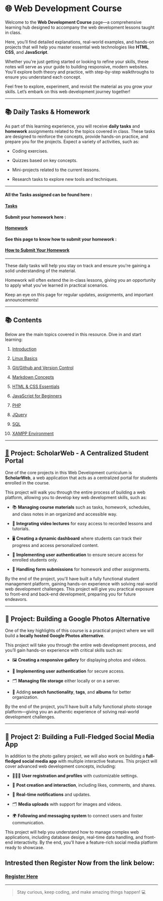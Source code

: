 # 🌐 Web Development Course

Welcome to the **Web Development Course** page—a comprehensive learning hub designed to accompany the web development lessons taught in class.

Here, you’ll find detailed explanations, real-world examples, and hands-on projects that will help you master essential web technologies like **HTML**, **CSS**, and **JavaScript**.


Whether you're just getting started or looking to refine your skills, these notes will serve as your guide to building responsive, modern websites. You'll explore both theory and practice, with step-by-step walkthroughs to ensure you understand each concept.

Feel free to explore, experiment, and revisit the material as you grow your skills. Let’s embark on this web development journey together!

---

## 📚 Daily Tasks & Homework


As part of this learning experience, you will receive **daily tasks** and **homework** assignments related to the topics covered in class. These tasks are designed to reinforce the concepts, provide hands-on practice, and prepare you for the projects. Expect a variety of activities, such as:

- Coding exercises.

- Quizzes based on key concepts.

- Mini-projects related to the current lessons.

- Research tasks to explore new tools and techniques.

---

#### All the Tasks assigned can be found here :

#### **[Tasks](AssignedTasks/Tasks.md)**

#### **Submit your homework here :**
#### **[Homework](Homework/Homework.md)**

#### **See this page to know how to submit your homework :**

#### **[How to Submit Your Homework](Homework/HomeworkInfo.md)**

---

These daily tasks will help you stay on track and ensure you're gaining a solid understanding of the material.

Homework will often extend the in-class lessons, giving you an opportunity to apply what you’ve learned in practical scenarios.

Keep an eye on this page for regular updates, assignments, and important announcements!

---

## 📚 Contents
Below are the main topics covered in this resource. Dive in and start learning:

1. [Introduction](Learning_Path.md)

2. [Linux Basics](Linux_Basics/LinuxBasics.md)

3. [Git/Github and Version Control](Git_Github/GitContent.md)

4. [Markdown Concepts](Git_Github/Markdown.md)

5. [HTML & CSS Essentials](Frontend/Contents.md)

6. [JavaScript for Beginners](JavaScript/Beginners.md)

7. [PHP](Backend/Contents.md)

8. [JQuery](Backend/Contents.md)

9. [SQL](Database/Contents.md)

10. [XAMPP Environment](Database/Contents.md)


---

## [🚀](AssignedTasks/Tasks/JavaRoadmap.md) Project: ScholarWeb - A Centralized Student Portal

One of the core projects in this Web Development curriculum is **ScholarWeb**, a web application that acts as a centralized portal for students enrolled in the course.

This project will walk you through the entire process of building a web platform, allowing you to develop key web development skills, such as:

- 📚 **Managing course materials** such as tasks, homework, schedules, and class notes in an organized and accessible way.

- 🎥 **Integrating video lectures** for easy access to recorded lessons and tutorials.

- 🖥️ **Creating a dynamic dashboard** where students can track their progress and access personalized content.

- 🔐 **Implementing user authentication** to ensure secure access for enrolled students only.

- 📝 **Handling form submissions** for homework and other assignments.

By the end of the project, you'll have built a fully functional student management platform, gaining hands-on experience with solving real-world web development challenges. This project will give you practical exposure to front-end and back-end development, preparing you for future endeavors.

---

## 🚀 Project: Building a Google Photos Alternative


One of the key highlights of this course is a practical project where we will build a **locally hosted Google Photos alternative**.

This project will take you through the entire web development process, and you’ll gain hands-on experience with critical skills such as:


- 🖼️ **Creating a responsive gallery** for displaying photos and videos.

- 🔐 **Implementing user authentication** for secure access.

- 🗂️ **Managing file storage** either locally or on a server.

- 🔎 Adding **search functionality**, **tags**, and **albums** for better organization.

By the end of the project, you’ll have built a fully functional photo storage platform—giving you an authentic experience of solving real-world development challenges.

---

## 🚀 Project 2: Building a Full-Fledged Social Media App

In addition to the photo gallery project, we will also work on building a **full-fledged social media app** with multiple interactive features. This project will cover advanced web development concepts, including:

- 🧑‍🤝‍🧑 **User registration and profiles** with customizable settings.

- 📝 **Post creation and interaction**, including likes, comments, and shares.

- 🔔 **Real-time notifications** and updates.

- 🗂️ **Media uploads** with support for images and videos.

- 🌍 **Following and messaging system** to connect users and foster communication.

This project will help you understand how to manage complex web applications, including database design, real-time data handling, and front-end interactivity. By the end, you’ll have a feature-rich social media platform ready to showcase.

## Intrested then Register Now from the link below:

### [Register Here](https://sumit7739.github.io/page/)

---

> Stay curious, keep coding, and make amazing things happen! 💻
